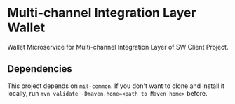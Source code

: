 # Multi-channel Integration Layer Wallet
Wallet Microservice for Multi-channel Integration Layer of SW Client Project.

## Dependencies
This project depends on <code>mil-common</code>. If you don't want to clone and install it locally, run ```mvn validate -Dmaven.home=<path to Maven home>``` before.